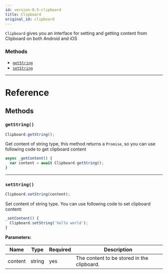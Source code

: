 ```yaml
---
id: version-0.5-clipboard
title: Clipboard
original_id: clipboard
---
```


`Clipboard` gives you an interface for setting and getting content from Clipboard on both Android and iOS

### Methods

- [`getString`](clipboard.md#getstring)
- [`setString`](clipboard.md#setstring)

---

# Reference

## Methods

### `getString()`

```jsx
Clipboard.getString();
```

Get content of string type, this method returns a `Promise`, so you can use following code to get clipboard content

```jsx
async _getContent() {
  var content = await Clipboard.getString();
}
```

---

### `setString()`

```jsx
Clipboard.setString(content);
```

Set content of string type. You can use following code to set clipboard content:

```jsx
_setContent() {
  Clipboard.setString('hello world');
}
```

**Parameters:**

| Name    | Type   | Required | Description                                |
| ------- | ------ | -------- | ------------------------------------------ |
| content | string | yes      | The content to be stored in the clipboard. |

